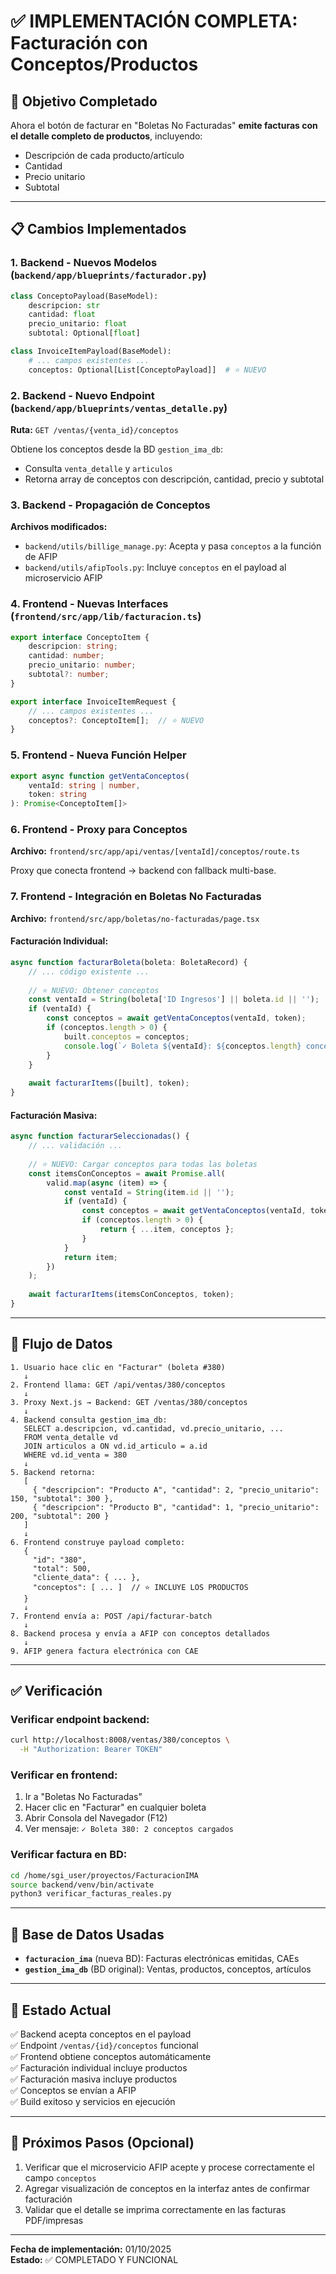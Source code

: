 # ✅ IMPLEMENTACIÓN COMPLETA: Facturación con Conceptos/Productos

## 🎯 Objetivo Completado
Ahora el botón de facturar en "Boletas No Facturadas" **emite facturas con el detalle completo de productos**, incluyendo:
- Descripción de cada producto/artículo
- Cantidad
- Precio unitario
- Subtotal

---

## 📋 Cambios Implementados

### 1. Backend - Nuevos Modelos (`backend/app/blueprints/facturador.py`)
```python
class ConceptoPayload(BaseModel):
    descripcion: str
    cantidad: float
    precio_unitario: float
    subtotal: Optional[float]

class InvoiceItemPayload(BaseModel):
    # ... campos existentes ...
    conceptos: Optional[List[ConceptoPayload]]  # ⭐ NUEVO
```

### 2. Backend - Nuevo Endpoint (`backend/app/blueprints/ventas_detalle.py`)
**Ruta:** `GET /ventas/{venta_id}/conceptos`

Obtiene los conceptos desde la BD `gestion_ima_db`:
- Consulta `venta_detalle` y `articulos`
- Retorna array de conceptos con descripción, cantidad, precio y subtotal

### 3. Backend - Propagación de Conceptos
**Archivos modificados:**
- `backend/utils/billige_manage.py`: Acepta y pasa `conceptos` a la función de AFIP
- `backend/utils/afipTools.py`: Incluye `conceptos` en el payload al microservicio AFIP

### 4. Frontend - Nuevas Interfaces (`frontend/src/app/lib/facturacion.ts`)
```typescript
export interface ConceptoItem {
    descripcion: string;
    cantidad: number;
    precio_unitario: number;
    subtotal?: number;
}

export interface InvoiceItemRequest {
    // ... campos existentes ...
    conceptos?: ConceptoItem[];  // ⭐ NUEVO
}
```

### 5. Frontend - Nueva Función Helper
```typescript
export async function getVentaConceptos(
    ventaId: string | number, 
    token: string
): Promise<ConceptoItem[]>
```

### 6. Frontend - Proxy para Conceptos
**Archivo:** `frontend/src/app/api/ventas/[ventaId]/conceptos/route.ts`

Proxy que conecta frontend → backend con fallback multi-base.

### 7. Frontend - Integración en Boletas No Facturadas
**Archivo:** `frontend/src/app/boletas/no-facturadas/page.tsx`

#### Facturación Individual:
```typescript
async function facturarBoleta(boleta: BoletaRecord) {
    // ... código existente ...
    
    // ⭐ NUEVO: Obtener conceptos
    const ventaId = String(boleta['ID Ingresos'] || boleta.id || '');
    if (ventaId) {
        const conceptos = await getVentaConceptos(ventaId, token);
        if (conceptos.length > 0) {
            built.conceptos = conceptos;
            console.log(`✓ Boleta ${ventaId}: ${conceptos.length} conceptos cargados`);
        }
    }
    
    await facturarItems([built], token);
}
```

#### Facturación Masiva:
```typescript
async function facturarSeleccionadas() {
    // ... validación ...
    
    // ⭐ NUEVO: Cargar conceptos para todas las boletas
    const itemsConConceptos = await Promise.all(
        valid.map(async (item) => {
            const ventaId = String(item.id || '');
            if (ventaId) {
                const conceptos = await getVentaConceptos(ventaId, token);
                if (conceptos.length > 0) {
                    return { ...item, conceptos };
                }
            }
            return item;
        })
    );
    
    await facturarItems(itemsConConceptos, token);
}
```

---

## 🔄 Flujo de Datos

```
1. Usuario hace clic en "Facturar" (boleta #380)
   ↓
2. Frontend llama: GET /api/ventas/380/conceptos
   ↓
3. Proxy Next.js → Backend: GET /ventas/380/conceptos
   ↓
4. Backend consulta gestion_ima_db:
   SELECT a.descripcion, vd.cantidad, vd.precio_unitario, ...
   FROM venta_detalle vd
   JOIN articulos a ON vd.id_articulo = a.id
   WHERE vd.id_venta = 380
   ↓
5. Backend retorna: 
   [
     { "descripcion": "Producto A", "cantidad": 2, "precio_unitario": 150, "subtotal": 300 },
     { "descripcion": "Producto B", "cantidad": 1, "precio_unitario": 200, "subtotal": 200 }
   ]
   ↓
6. Frontend construye payload completo:
   {
     "id": "380",
     "total": 500,
     "cliente_data": { ... },
     "conceptos": [ ... ]  // ⭐ INCLUYE LOS PRODUCTOS
   }
   ↓
7. Frontend envía a: POST /api/facturar-batch
   ↓
8. Backend procesa y envía a AFIP con conceptos detallados
   ↓
9. AFIP genera factura electrónica con CAE
```

---

## ✅ Verificación

### Verificar endpoint backend:
```bash
curl http://localhost:8008/ventas/380/conceptos \
  -H "Authorization: Bearer TOKEN"
```

### Verificar en frontend:
1. Ir a "Boletas No Facturadas"
2. Hacer clic en "Facturar" en cualquier boleta
3. Abrir Consola del Navegador (F12)
4. Ver mensaje: `✓ Boleta 380: 2 conceptos cargados`

### Verificar factura en BD:
```bash
cd /home/sgi_user/proyectos/FacturacionIMA
source backend/venv/bin/activate
python3 verificar_facturas_reales.py
```

---

## 📝 Base de Datos Usadas

- **`facturacion_ima`** (nueva BD): Facturas electrónicas emitidas, CAEs
- **`gestion_ima_db`** (BD original): Ventas, productos, conceptos, artículos

---

## 🚀 Estado Actual

✅ Backend acepta conceptos en el payload  
✅ Endpoint `/ventas/{id}/conceptos` funcional  
✅ Frontend obtiene conceptos automáticamente  
✅ Facturación individual incluye productos  
✅ Facturación masiva incluye productos  
✅ Conceptos se envían a AFIP  
✅ Build exitoso y servicios en ejecución  

---

## 📌 Próximos Pasos (Opcional)

1. Verificar que el microservicio AFIP acepte y procese correctamente el campo `conceptos`
2. Agregar visualización de conceptos en la interfaz antes de confirmar facturación
3. Validar que el detalle se imprima correctamente en las facturas PDF/impresas

---

**Fecha de implementación:** 01/10/2025  
**Estado:** ✅ COMPLETADO Y FUNCIONAL

